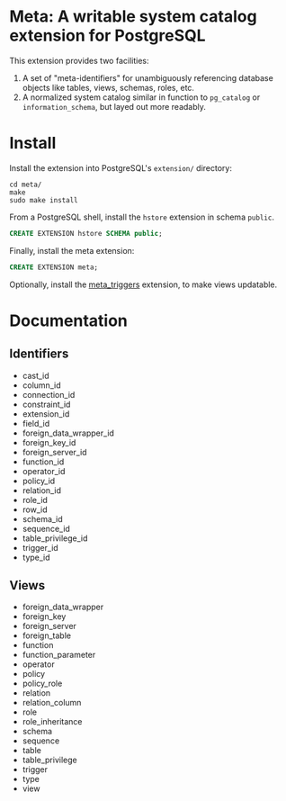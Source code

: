 # Meta: A writable system catalog extension for PostgreSQL

This extension provides two facilities:

1. A set of "meta-identifiers" for unambiguously referencing database objects like tables, views, schemas, roles, etc.
2. A normalized system catalog similar in function to `pg_catalog` or `information_schema`, but layed out more readably.

# Install

Install the extension into PostgreSQL's `extension/` directory:
```shell
cd meta/
make
sudo make install
```

From a PostgreSQL shell, install the `hstore` extension in schema `public`.

```sql
CREATE EXTENSION hstore SCHEMA public;
```

Finally, install the meta extension:
```sql
CREATE EXTENSION meta;
```

Optionally, install the [meta_triggers](https://github.com/aquametalabs/meta_triggers) extension, to make views updatable.

# Documentation

## Identifiers

- cast_id
- column_id
- connection_id
- constraint_id
- extension_id
- field_id
- foreign_data_wrapper_id
- foreign_key_id
- foreign_server_id
- function_id
- operator_id
- policy_id
- relation_id
- role_id
- row_id
- schema_id
- sequence_id
- table_privilege_id
- trigger_id
- type_id

## Views

- foreign_data_wrapper
- foreign_key
- foreign_server
- foreign_table
- function
- function_parameter
- operator
- policy
- policy_role
- relation
- relation_column
- role
- role_inheritance
- schema
- sequence
- table
- table_privilege
- trigger
- type
- view


